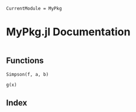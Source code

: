 ```@meta
CurrentModule = MyPkg
```

# MyPkg.jl Documentation

```@contents
```

## Functions

```@docs
Simpson(f, a, b)
```

```@docs
g(x)
```

## Index

```@index
```
